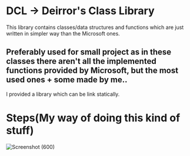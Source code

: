 # DCL -> Deirror's Class Library
This library contains classes/data structures and functions which are just written in simpler way than the Microsoft ones. 

Preferably used for small project as in these classes there aren't all the implemented functions provided by Microsoft, but the most used ones + some made by me..
--
I provided a library which can be link statically.

# Steps(My way of doing this kind of stuff)


![Screenshot (600)](https://github.com/user-attachments/assets/6eaec1f7-9d9d-444c-a068-3a49c531e738)
